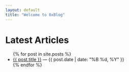 ```yaml
---
layout: default
title: "Welcome to 0xBlog"
---
```


# Latest Articles

<ul>
  {% for post in site.posts %}
    <li>
      <a href="{{ post.url | relative_url }}">{{ post.title }}</a>
      <span>— {{ post.date | date: "%B %d, %Y" }}</span>
    </li>
  {% endfor %}
</ul>
